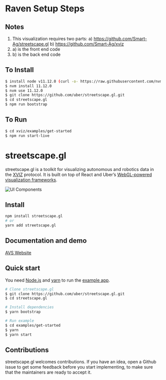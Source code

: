 # Raven Setup Steps
## Notes
1. This visualization requires two parts:
    a) https://github.com/Smart-Ag/streetscape.gl
    b) https://github.com/Smart-Ag/xviz
2. a) is the front end code
3. b) is the back end code

## To Install
```bash
$ install node v11.12.0 (curl -o- https://raw.githubusercontent.com/nvm-sh/nvm/v0.35.3/install.sh | bash)
$ nvm install 11.12.0
$ nvm use 11.12.0
$ git clone https://github.com/uber/streetscape.gl.git
$ cd streetscape.gl
$ npm run bootstrap
```

## To Run
```bash
$ cd xviz/examples/get-started
$ npm run start-live
```

# streetscape.gl

streetscape.gl is a toolkit for visualizing autonomous and robotics data in the
[XVIZ](https://github.com/uber/xviz) protocol. It is built on top of React and Uber’s
[WebGL-powered visualization frameworks](http://vis.gl).

![UI Components](docs/images/ui-controls.png)

## Install

```bash
npm install streetscape.gl
# or
yarn add streetscape.gl
```

## Documentation and demo

[AVS Website](http://avs.auto)

## Quick start

You need [Node.js](https://nodejs.org/en/) and [yarn](https://yarnpkg.com/lang/en/docs/install) to
run the [example app](examples/get-started).

```bash
# Clone streetscape.gl
$ git clone https://github.com/uber/streetscape.gl.git
$ cd streetscape.gl

# Install dependencies
$ yarn bootstrap

# Run example
$ cd examples/get-started
$ yarn
$ yarn start
```

## Contributions

streetscape.gl welcomes contributions. If you have an idea, open a Github issue to get some feedback
before you start implementing, to make sure that the maintainers are ready to accept it.
